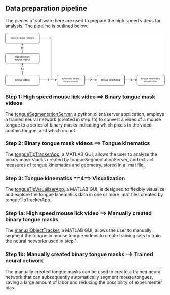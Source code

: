 ## Data preparation pipeline

The pieces of software here are used to prepare the high speed videos for analysis. The pipeline is outlined below:

![Data preparation pipeline diagram](../Documentation/TonguePipeline.png)

### Step 1: High speed mouse lick video ==> Binary tongue mask videos
The [tongueSegmentationServer](tongueSegmentationServer), a python client/server application, employs a trained neural network (created in step 1b) to convert a video of a mouse tongue to a series of binary masks indicating which pixels in the video contain tongue, and which do not.
### Step 2: Binary tongue mask videos ==> Tongue kinematics
The [tongueTipTrackerApp](tongueTipTrackerApp), a MATLAB GUI, allows the user to analyze the binary mask stacks created by tongueSegmentationServer, and extract measures of tongue kinematics and geometry, stored in a .mat file.
### Step 3: Tongue kinematics ==4==> Visualization
The [tongueTipVisualizerApp](tongueTipVisualizerApp), a MATLAB GUI, is designed to flexibly visualize and explore the tongue kinematics data in one or more .mat files created by tongueTipTrackerApp. 
### Step 1a: High speed mouse lick video ==> Manually created binary tongue masks
The [manualObjectTracker](manualObjectTracker), a MATLAB GUI, allows the user to manually segment the tongue in mouse tongue videos to create training sets to train the neural networks used in step 1. 
### Step 1b: Manually created binary tongue masks ==> Trained neural network
The manually created tongue masks can be used to create a trained neural network that can subsequently automatically segment mouse tongues, saving a large amount of labor and reducing the possibility of experimenter bias.
